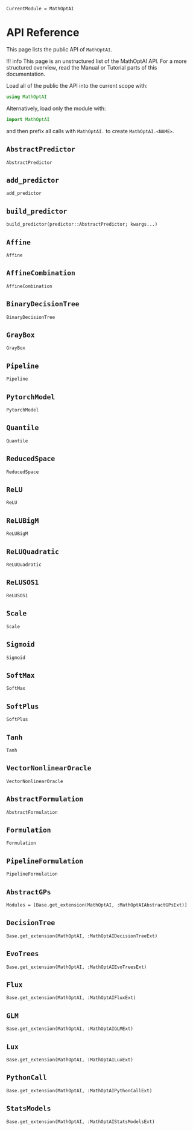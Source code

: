 ```@meta
CurrentModule = MathOptAI
```

# API Reference

This page lists the public API of `MathOptAI`.

!!! info
    This page is an unstructured list of the MathOptAI API. For a more
    structured overview, read the Manual or Tutorial parts of this
    documentation.

Load all of the public the API into the current scope with:
```julia
using MathOptAI
```
Alternatively, load only the module with:
```julia
import MathOptAI
```
and then prefix all calls with `MathOptAI.` to create `MathOptAI.<NAME>`.

## `AbstractPredictor`
```@docs
AbstractPredictor
```

## `add_predictor`
```@docs
add_predictor
```

## `build_predictor`
```@docs
build_predictor(predictor::AbstractPredictor; kwargs...)
```

## `Affine`
```@docs
Affine
```

## `AffineCombination`
```@docs
AffineCombination
```

## `BinaryDecisionTree`
```@docs
BinaryDecisionTree
```

## `GrayBox`
```@docs
GrayBox
```

## `Pipeline`
```@docs
Pipeline
```

## `PytorchModel`
```@docs
PytorchModel
```

## `Quantile`
```@docs
Quantile
```

## `ReducedSpace`
```@docs
ReducedSpace
```

## `ReLU`
```@docs
ReLU
```

## `ReLUBigM`
```@docs
ReLUBigM
```

## `ReLUQuadratic`
```@docs
ReLUQuadratic
```

## `ReLUSOS1`
```@docs
ReLUSOS1
```

## `Scale`
```@docs
Scale
```

## `Sigmoid`
```@docs
Sigmoid
```

## `SoftMax`
```@docs
SoftMax
```

## `SoftPlus`
```@docs
SoftPlus
```

## `Tanh`
```@docs
Tanh
```

## `VectorNonlinearOracle`
```@docs
VectorNonlinearOracle
```

## `AbstractFormulation`
```@docs
AbstractFormulation
```

## `Formulation`
```@docs
Formulation
```

## `PipelineFormulation`
```@docs
PipelineFormulation
```

## `AbstractGPs`
```@autodocs
Modules = [Base.get_extension(MathOptAI, :MathOptAIAbstractGPsExt)]
```

## `DecisionTree`
```@autodocs
Base.get_extension(MathOptAI, :MathOptAIDecisionTreeExt)
```

## `EvoTrees`
```@autodocs
Base.get_extension(MathOptAI, :MathOptAIEvoTreesExt)
```

## `Flux`
```@autodocs
Base.get_extension(MathOptAI, :MathOptAIFluxExt)
```

## `GLM`
```@autodocs
Base.get_extension(MathOptAI, :MathOptAIGLMExt)
```

## `Lux`
```@autodocs
Base.get_extension(MathOptAI, :MathOptAILuxExt)
```

## `PythonCall`
```@autodocs
Base.get_extension(MathOptAI, :MathOptAIPythonCallExt)
```

## `StatsModels`
```@autodocs
Base.get_extension(MathOptAI, :MathOptAIStatsModelsExt)
```
